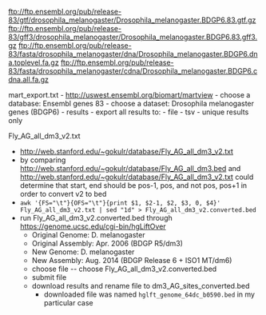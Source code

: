 ftp://ftp.ensembl.org/pub/release-83/gtf/drosophila_melanogaster/Drosophila_melanogaster.BDGP6.83.gtf.gz
ftp://ftp.ensembl.org/pub/release-83/gff3/drosophila_melanogaster/Drosophila_melanogaster.BDGP6.83.gff3.gz
ftp://ftp.ensembl.org/pub/release-83/fasta/drosophila_melanogaster/dna/Drosophila_melanogaster.BDGP6.dna.toplevel.fa.gz
ftp://ftp.ensembl.org/pub/release-83/fasta/drosophila_melanogaster/cdna/Drosophila_melanogaster.BDGP6.cdna.all.fa.gz

mart_export.txt
    - http://uswest.ensembl.org/biomart/martview
    - choose a database: Ensembl genes 83
    - choose a dataset: Drosophila melanogaster genes (BDGP6)
    - results
    - export all results to:
        - file
        - tsv
        - unique results only

Fly_AG_all_dm3_v2.txt
- http://web.stanford.edu/~gokulr/database/Fly_AG_all_dm3_v2.txt
- by comparing http://web.stanford.edu/~gokulr/database/Fly_AG_all_dm3.bed and http://web.stanford.edu/~gokulr/database/Fly_AG_all_dm3_v2.txt could determine that start, end should be pos-1, pos, and not pos, pos+1 in order to convert v2 to bed
- `awk '{FS="\t"}{OFS="\t"}{print $1, $2-1, $2, $3, 0, $4}' Fly_AG_all_dm3_v2.txt | sed "1d" > Fly_AG_all_dm3_v2.converted.bed`
- run Fly_AG_all_dm3_v2.converted.bed through https://genome.ucsc.edu/cgi-bin/hgLiftOver
	- Original Genome: D. melanogaster
	- Original Assembly: Apr. 2006 (BDGP R5/dm3)
	- New Genome: D. melanogaster
	- New Assembly: Aug. 2014 (BDGP Release 6 + ISO1 MT/dm6)
	- choose file -- choose Fly_AG_all_dm3_v2.converted.bed
	- submit file
	- download results and rename file to dm3_AG_sites_converted.bed
		- downloaded file was named `hglft_genome_64dc_b0590.bed` in my particular case
